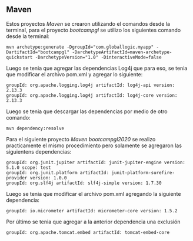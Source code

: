 ## Maven

Estos proyectos _Maven_ se crearon utilizando el comandos desde la terminal, para el proyecto _bootcampgl_ se
utilizo los siguientes comando desde la terminal:  
```
mvn archetype:generate -DgroupId="com.globallogic.myapp" -DartifactId="bootcampgl" -DarchetypeArtifactId=maven-archetype-quickstart -DarchetypeVersion="1.0" -DinteractiveMode=false
```

Luego se tenia que agregar las dependencias Log4j que para eso, se tenia que modificar el archivo pom.xml y agregar lo siguiente:
```
groupId: org.apache.logging.log4j artifactId: log4j-api version: 2.13.3
groupId: org.apache.logging.log4j artifactId: log4j-core version: 2.13.3
```

Luego se tenia que descargar las dependencias por medio de otro comando:
```
mvn dependency:resolve
```

Para el siguiente proyecto _Maven_ _bootcampgl2020_ se realizo practicamente el mismo procedimiento pero solamente se agregaron las siguientens 
dependencias: 
```
groupId: org.junit.jupiter artifactId: junit-jupiter-engine version: 5.1.0 scope: test
groupId: org.junit.platform artifactId: junit-platform-surefire-provider version: 1.0.0
groupId: org.slf4j artifactId: slf4j-simple version: 1.7.30
```
Luego se tenia que modificar el archivo pom.xml agregando la siguiente dependencia:
```
groupId: io.micrometer artifactId: micrometer-core version: 1.5.2
```
Por último se tenia que agregar a la anterior dependencia una exclusión
```
groupId: org.apache.tomcat.embed artifactId: tomcat-embed-core
```













